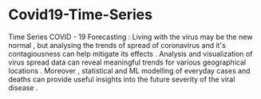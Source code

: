 # Covid19-Time-Series

Time Series COVID - 19 Forecasting : Living with the virus may be the new normal , but analysing the trends of spread of coronavirus and it's contagiousness can help mitigate its effects . Analysis and visualization of virus spread data can reveal meaningful trends for various geographical locations . Moreover , statistical and ML modelling of everyday cases and deaths can provide useful insights into the future severity of the viral disease .
